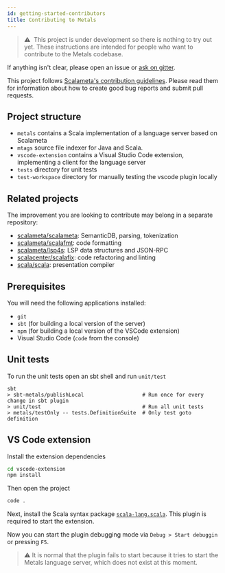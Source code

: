 ```yaml
---
id: getting-started-contributors
title: Contributing to Metals
---
```


> ⚠ ️ This project is under development so there is nothing to try out yet.
> These instructions are intended for people who want to contribute to the
> Metals codebase.

If anything isn't clear, please open an issue or
[ask on gitter](https://gitter.im/scalameta/metals).

This project follows
[Scalameta's contribution guidelines](https://github.com/scalameta/scalameta/blob/master/CONTRIBUTING.md).
Please read them for information about how to create good bug reports and submit
pull requests.

## Project structure

- `metals` contains a Scala implementation of a language server based on
  Scalameta
- `mtags` source file indexer for Java and Scala.
- `vscode-extension` contains a Visual Studio Code extension, implementing a
  client for the language server
- `tests` directory for unit tests
- `test-workspace` directory for manually testing the vscode plugin locally

## Related projects

The improvement you are looking to contribute may belong in a separate
repository:

- [scalameta/scalameta](https://github.com/scalameta/scalameta/): SemanticDB,
  parsing, tokenization
- [scalameta/scalafmt](https://github.com/scalameta/scalafmt/): code formatting
- [scalameta/lsp4s](https://github.com/scalameta/lsp4s/): LSP data structures
  and JSON-RPC
- [scalacenter/scalafix](https://github.com/scalacenter/scalafix/): code
  refactoring and linting
- [scala/scala](https://github.com/scala/scala/): presentation compiler

## Prerequisites

You will need the following applications installed:

- `git`
- `sbt` (for building a local version of the server)
- `npm` (for building a local version of the VSCode extension)
- Visual Studio Code (`code` from the console)

## Unit tests

To run the unit tests open an sbt shell and run `unit/test`

```
sbt
> sbt-metals/publishLocal                   # Run once for every change in sbt plugin
> unit/test                                 # Run all unit tests
> metals/testOnly -- tests.DefinitionSuite  # Only test goto definition
```

## VS Code extension

Install the extension dependencies

```sh
cd vscode-extension
npm install
```

Then open the project

```sh
code .
```

Next, install the Scala syntax package
[`scala-lang.scala`](https://marketplace.visualstudio.com/items?itemName=scala-lang.scala).
This plugin is required to start the extension.

Now you can start the plugin debugging mode via `Debug > Start debuggin` or
pressing `F5`.

> ⚠ It is normal that the plugin fails to start because it tries to start the
> Metals language server, which does not exist at this moment.
